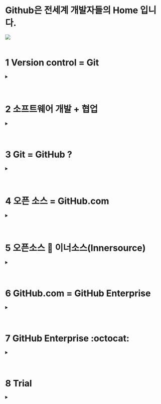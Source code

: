 # Github은 전세계 개발자들의 Home 입니다. 

<img src="https://user-images.githubusercontent.com/40287191/120283657-60ff0080-c2f6-11eb-967c-f2a046287607.png" />

<br>
<br>

# 1 Version control = Git
<details><summary> </summary>
<p>
  
  ## - Version control은 필요합니다. 
  
  ![image](https://user-images.githubusercontent.com/40287191/120352922-3afc4f00-c33c-11eb-992b-38b1fe71f274.png) 

  ## - 다양한 도구 : Git, SVN, Perforce, Dimensions,,

  ## - Git이 대세 ❓: 🙆‍♂️ 💯
![image](https://user-images.githubusercontent.com/40287191/120289216-05d00c80-c2fc-11eb-8571-909610e4d93e.png) [link](https://www.openhub.net/repositories/compare)

   - 빠르고 간편
   - Cross-platform : Linux, Window, Mac
   - 분산형: 개발시 저장소가 각 개발PC로 로컬 clone   
   - Git은 오픈소스
   - 오픈소스 커뮤니티의 de facto standard
   - **브랜치 모델**
   ![image](https://user-images.githubusercontent.com/40287191/120320139-cbc33280-c31c-11eb-8ad7-6298fb2129fa.png)

  ### - Git의 탄생 👶
  <details><summary> </summary>
  <p>
  
   ![image](https://user-images.githubusercontent.com/40287191/120289434-3fa11300-c2fc-11eb-8db0-42658d6b062b.png)
  </p>
  </details> 
  
 
         
</p>
</details>

<br>
<br>

# 2 소프트웨어 개발 + 협업 
<details><summary> </summary>
<p>
  
  ## - 소프트웨어의 개발은 가장 큰 팀스포츠 이자, 협업의 산물 입니다. 
  ![image](https://user-images.githubusercontent.com/40287191/120286337-18951200-c2f9-11eb-8535-16681aafe678.png)
  
  ## - 버젼 관리는 자연스러운 협업의 출발점 입니다. 🧑‍🤝‍🧑 
  
</p>
</details>

<br>
<br>

# 3 Git = GitHub ?
<details><summary> </summary>
<p> 
  
  ### - GitHub은 Git 기반의 개발 협업 플랫폼 입니다. 
![image](https://user-images.githubusercontent.com/40287191/120290596-74fa3080-c2fd-11eb-8a59-a58a275ba164.png)


  </p>
</details>

<br>
<br>

# 4 오픈 소스 = GitHub.com
<details><summary> </summary>
<p> 
  
  ### - GitHub은 전세계 오픈소스 프로젝트가 함께 협력하고 개발하는 곳입니다. 
![image](https://user-images.githubusercontent.com/40287191/120288730-82162000-c2fb-11eb-8b46-80b6aeb53e1c.png)

![image](https://user-images.githubusercontent.com/40287191/120301317-b1328e80-c307-11eb-9dec-d602b904070d.png) ![image](https://user-images.githubusercontent.com/40287191/120301403-c7d8e580-c307-11eb-81b2-c1f1a94efbb5.png)

  ### - GitHub 워크플로우 : Pull Request를 통한 개발자들간의 피어리뷰와 협업

 ![image](https://user-images.githubusercontent.com/40287191/120320262-f1e8d280-c31c-11eb-9c0f-4f0ca8c6d915.png)

</p>
</details>
<br>
<br>

# 5 오픈소스 🤝 이너소스(Innersource) 

<details><summary> </summary>
<p>  
  
  ### - DevOps 만으로는 충분치 않습니다. 진정 팀간의 벽을 허무는 것이 필요합니다. 
  ![image](https://user-images.githubusercontent.com/40287191/120304886-25226600-c30b-11eb-9619-2586423dd030.png)
   
  
  ### - 오픈소스는 엄청난 효율성을 갖춘 협력 체를 가지고 있습니다. 
   - 공통된 백로그
   - 자유로운 의사소통과 협업
   - 소통과 코드의 모든 역사가 투명하게 보존
   - 불필요한 재작업 방지
   - 기술 문서 
  ### - 엔터프라이즈 내에서 👆의 오픈소스와 같은 협력을!
  ![image](https://user-images.githubusercontent.com/40287191/120304063-65351900-c30a-11eb-8aa7-fb5ae03be4de.png)
  
   - [Why organizations should commit to innersource in 2020](https://github.blog/2020-03-11-why-organizations-should-commit-to-innersource-in-2020/)
   - [Innersource Commons](https://innersourcecommons.org/)
   - [이너소스 패턴](https://github.com/InnerSourceCommons/InnerSourcePatterns)
   - [Paypal CaseStudy](http://paypal.github.io/InnerSourceCommons/assets/files/AdoptingInnerSource.pdf)
 
  ### - 오픈소스 기업 및 프로젝트 
   - 예)마이크로 소프트 https://github.com/microsoft
   - 예)마이크로 소프트 Vcpkg 프로젝트 : https://github.com/microsoft/vcpkg
   - [Issues 및 Pull Request](https://github.com/microsoft/vcpkg/issues/18170)
   - [Discussions](https://github.com/microsoft/vcpkg/discussions)
   - [Project](https://github.com/orgs/microsoft/projects)
  
</p>
</details>
<br>
<br>

# 6 GitHub.com = GitHub Enterprise
<details><summary> </summary>
<p> 

  ### - 글로벌 GitHub.com의 서비스 플랫폼의 안정성, 확장성, 성능이 그대로 엔터프라이즈에 적용됩니다. 
  
  ### - GitHub.com의 ☝️ 모든 기능들이 그대로 엔터프라이즈에 적용됩니다. 
   - 📂 코드 저장소 
   - 🔔[Notifications](https://github.com/notifications)
   - 👀 Issues 및 Pull Request
   - 📊 [Project](https://github.com/son7211/feettee/projects/1)
   - 🚧 [브랜치 보호](https://github.com/johnjohncom/testinternaljohn/settings/branches)
   - 🚀 GitHub Actions: [내제된 CI/CD](https://github.com/microsoft/vscode/actions)
     - [example1](https://github.com/son7211/ttaacklee/blob/master/.github/workflows/dockerimage.yml)
     - [example2](https://github.com/exceeders/action-02)
     - [example3](https://github.com/exceeders/awesome-actions)
   - 📦 GitHub Packages : Artifactory 저장
     - [examples](https://github.com/github-packages-examples)
   - 👮 [Security 기능](https://github.com/doosanbear/getting-started) 
   - 📔 문서화 기능 : GitHub Pages, Wiki
     - Twitter OSS https://twitter.github.io/
     - NETFLIX OSS https://netflix.github.io/
   - 기타 다양한 통계 확인, Insights
 
  ### - 사용자 관리, 보안 🛡️, 연동
   - 사용자 관리/인증 : LDAP, SAML, CAS, 시스템 자체 등록 🔑
   - 다양한 사용자 보안 : 2FA의무화, PAT, SSH키 등록 및 관리, Verified Domain, IP allow list,,
   - 다양한 사용자 권한 설정 : 저장소 생성권한, forking권한, Invite권한, 기본 저장소 접근 권한
   - Audit Log, Log 포워딩, Syslog
   - 다양한 API 연동 : Webhook, GitHub App
   - 다양한 툴들과의 연동 방법 제공
  
  ### - 온프렘 설치형의 시스템 관리, 성능, 확장성
   - 1개 VM 📍
   - Any Cloud Infra : Azure, AWS, GCP// VMware, KVM, Xen
   - 1개 VM에 ~수만의 사용자 💪
  
  
</p>
</details>
<br>
<br>

# 7 GitHub Enterprise :octocat:
<details><summary> </summary>
<p> 
  
  ### - GitHub.com과 GitHub Enterprise는 전세계 개발자들의 오픈소스와, 엔터프라이즈 개발자들의 Home 입니다. 
  ![image](https://user-images.githubusercontent.com/40287191/120287643-678f7700-c2fa-11eb-9b39-9c30a9fa7e87.png)
 <br>
  
  ### Fortune 50기업의 72%가 GitHub을 사용합니다. (GitHub [Octoverse report](https://octoverse.github.com/))
  ![image](https://user-images.githubusercontent.com/40287191/120290998-d4584080-c2fd-11eb-9d8e-1b7a693654ed.png)
  <br>
  
  ### - GitHub Enterprise는 SaaS형 서비스 (GitHub Enterprise Cloud ☁️)와 온프렘 설치형 GitHub Enterprise Server 두 가지
  ![image](https://user-images.githubusercontent.com/40287191/122533534-a47a9e00-d05c-11eb-916b-01240a371e52.png)

  <br>
  
  ### - GitHub Enterprise는 1➕1 : 👆 두가지 모두를 동시에 제공합니다.
  ![image](https://user-images.githubusercontent.com/40287191/120342476-cb359680-c332-11eb-86fa-5457ac2792d0.png)
  
  <br>
  ### - GitHub Enterprise Server로 유용한 정보를 다운로드 하여 편리하게 사용할 수 있습니다. : GitHub Connect
   - 의존성 보안 알람 
   - GitHub.com에 존재하는 GitHub Actions를 편리하게 사용
   - Unified Search : 온프렘에서 한번의 Search로 온프렘과 GitHub.com 모두의 결과를 동시에
   - Unified Contribution : 개발자 프로필에 온프렘의 기여 횟수를 표시
  <br>
  
  ### - GitHub Mobile App
  <img src="https://user-images.githubusercontent.com/40287191/120345536-852e0200-c335-11eb-84e7-ca365c153846.png" width="200" height="350">
   
 - 모바일에 최적화된 GitHub의 모든 기능 편리하게 사용; Issue, Pull request.
 - GHES 지원
 - 편리한 검색과 결과 보기 : Users, Repos, Orgs, Issues, Pull Requests.
 - 언제 어디에 있든 Issues와 Pull Requests상에서 편리한 협업 : Comment, react, and merge code.
 - “Favorite Repos”, “Recently Viewed” sections 
  
<br>
  
  ### - GitHub Codespace
 ![image](https://user-images.githubusercontent.com/40287191/120346118-08e7ee80-c336-11eb-94d0-bc821c8baf22.png)
  

 
</p>
</details>
<br>
<br>

# 8 Trial
<details><summary> </summary>
<p> 
  
  ### - 두가지 방법 : GitHub Enterprise Cloud, 또는 GitHub Enterprise Server
  
  ### - GitHub Enterprise Cloud
   - 14일, 50seat 🧑‍🤝‍🧑 (더 많은 seat필요시 Contact GitHub Sales 📱)
   - GitHub.com에 계정 (없다면 신규 생성), [Trial request](https://github.com/account/organizations/new?plan=business_plus&ref_cta=Start+a+free+trial&ref_loc=hero&ref_page=%2Fenterprise)
    
  ### - GitHub Enterprise Server
   - 45일, unlimited seat 🧑‍🤝‍🧑 
   - Admin 하실 분이 [Trial request](https://enterprise.github.com/trial) 
   - 이메일로 라이센스, GHES 설치하고 라이센스 적용
  
  
</p>
</details>


